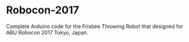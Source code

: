 # Robocon-2017
Complete Arduino code for the Frisbee Throwing Robot that designed for ABU Robocon 2017 Tokyo, Japan.
